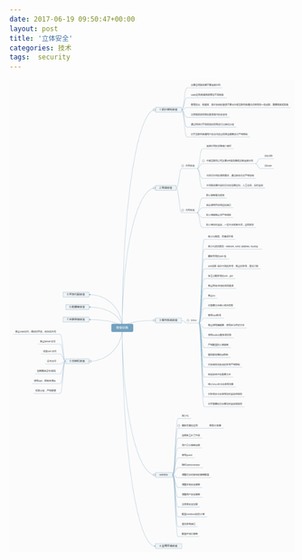 ```yaml
---
date: 2017-06-19 09:50:47+00:00
layout: post
title: '立体安全'
categories: 技术
tags:  security
---
```


![](../assets/security.png)